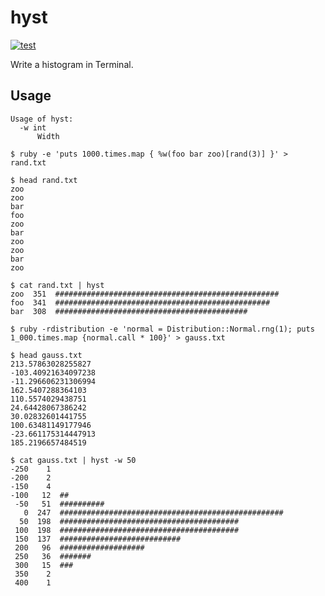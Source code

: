 # hyst

[![test](https://github.com/winebarrel/hyst/actions/workflows/test.yml/badge.svg)](https://github.com/winebarrel/hyst/actions/workflows/test.yml)

Write a histogram in Terminal.

## Usage

```
Usage of hyst:
  -w int
      Width
```

```
$ ruby -e 'puts 1000.times.map { %w(foo bar zoo)[rand(3)] }' > rand.txt

$ head rand.txt
zoo
zoo
bar
foo
zoo
bar
zoo
zoo
bar
zoo

$ cat rand.txt | hyst
zoo  351  ##################################################
foo  341  ################################################
bar  308  ###########################################
```

```
$ ruby -rdistribution -e 'normal = Distribution::Normal.rng(1); puts 1_000.times.map {normal.call * 100}' > gauss.txt

$ head gauss.txt
213.57863028255827
-103.40921634097238
-11.296606231306994
162.5407288364103
110.5574029438751
24.64428067386242
30.02832601441755
100.63481149177946
-23.661175314447913
185.2196657484519

$ cat gauss.txt | hyst -w 50
-250    1
-200    2
-150    4
-100   12  ##
 -50   51  ##########
   0  247  ##################################################
  50  198  ########################################
 100  198  ########################################
 150  137  ###########################
 200   96  ###################
 250   36  #######
 300   15  ###
 350    2
 400    1
```
